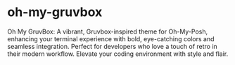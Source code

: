 # oh-my-gruvbox
Oh My GruvBox: A vibrant, Gruvbox-inspired theme for Oh-My-Posh, enhancing your terminal experience with bold, eye-catching colors and seamless integration. Perfect for developers who love a touch of retro in their modern workflow. Elevate your coding environment with style and flair.
